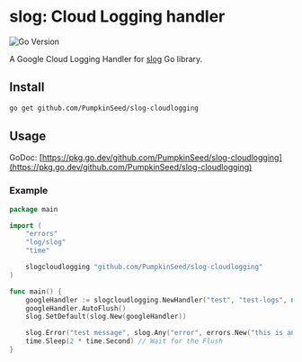 # slog: Cloud Logging handler

![Go Version](https://img.shields.io/badge/Go-%3E%3D%201.21-%23007d9c)

A Google Cloud Logging Handler for [slog](https://pkg.go.dev/log/slog) Go library.

## Install

```sh
go get github.com/PumpkinSeed/slog-cloudlogging
```

## Usage

GoDoc: [https://pkg.go.dev/github.com/PumpkinSeed/slog-cloudlogging](https://pkg.go.dev/github.com/PumpkinSeed/slog-cloudlogging)

### Example

```go
package main

import (
	"errors"
	"log/slog"
	"time"

	slogcloudlogging "github.com/PumpkinSeed/slog-cloudlogging"
)

func main() {
	googleHandler := slogcloudlogging.NewHandler("test", "test-logs", nil)
	googleHandler.AutoFlush()
	slog.SetDefault(slog.New(googleHandler))

	slog.Error("test message", slog.Any("error", errors.New("this is an error")))
	time.Sleep(2 * time.Second) // Wait for the Flush
}
```
